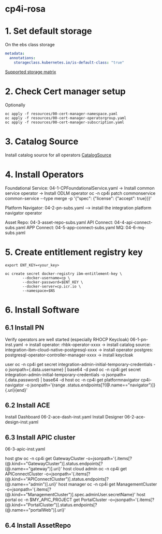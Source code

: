 # cp4i-rosa

# 1. Set default storage

On the ebs class storage
```yaml
metadata:
  annotations:
    storageclass.kubernetes.io/is-default-class: "true"
```
[Supported storage matrix](https://www.ibm.com/docs/en/cloud-paks/cp-integration/2023.4?topic=cloud-supported-options-amazon-web-services-aws)
# 2. Check Cert manager setup

Optionally
``` shell
oc apply -f resources/00-cert-manager-namespace.yaml
oc apply -f resources/00-cert-manager-operatorgroup.yaml
oc apply -f resources/00-cert-manager-subscription.yaml
```

# 3. Catalog Source
Install catalog source for all operators
[CatalogSource](https://www.ibm.com/docs/en/cloud-paks/cp-integration/2023.4?topic=images-adding-catalog-sources-cluster#ibm-catalog)

# 4. Install Operators

Foundational Service: 04-1-CPFoundationalService.yaml
-> Install common service operator
-> Install ODLM operator
oc -n cp4i patch commonservice common-service --type merge -p '{"spec": {"license": {"accept": true}}}'

Platform Navigator: 04-2-pn-subs.yaml
--> install the integration platform navigator operator

Asset Repo: 04-3-asset-repo-subs.yaml
API Connect: 04-4-api-connect-subs.yaml
APP Connect: 04-5-app-connect-subs.yaml
MQ: 04-6-mq-subs.yaml

# 5. Create entitlement registry key
```shell
export ENT_KEY=<your_key>

oc create secret docker-registry ibm-entitlement-key \
        --docker-username=cp \
        --docker-password=$ENT_KEY \
        --docker-server=cp.icr.io \
        --namespace=$NS
```

# 6. Install Software
## 6.1 Install PN
Verify operators are well started (especially RHOCP Keycloak)
06-1-pn-inst.yaml
-> install operator: rhbk-operator-xxxx
-> install catalog source: integration-ibm-cloud-native-postgresql-xxxx
-> install operator postgres: postgresql-operator-controller-manager-xxxx
-> install keycloak

user
oc -n cp4i get secret integration-admin-initial-temporary-credentials -o jsonpath={.data.username} | base64 -d
pwd
oc -n cp4i get secret integration-admin-initial-temporary-credentials -o jsonpath={.data.password} | base64 -d
host
oc -n cp4i get platformnavigator cp4i-navigator -o jsonpath='{range .status.endpoints[?(@.name=="navigator")]}{.uri}{end}'


## 6.2 Install ACE
Install Dashboard 
06-2-ace-dash-inst.yaml
Install Designer
06-2-ace-design-inst.yaml
## 6.3 Install APIC cluster
06-3-apic-inst.yaml

host gtw
oc -n cp4i get GatewayCluster -o=jsonpath='{.items[?(@.kind=="GatewayCluster")].status.endpoints[?(@.name=="gateway")].uri}'
host cloud admin
oc -n cp4i get APIConnectCluster -o=jsonpath='{.items[?(@.kind=="APIConnectCluster")].status.endpoints[?(@.name=="admin")].uri}'
host manager
oc -n cp4i get ManagementCluster -o=jsonpath='{.items[?(@.kind=="ManagementCluster")].spec.adminUser.secretName}'
host portal
oc -n $MY_APIC_PROJECT get PortalCluster -o=jsonpath='{.items[?(@.kind=="PortalCluster")].status.endpoints[?(@.name=="portalWeb")].uri}'
## 6.4 Install AssetRepo


